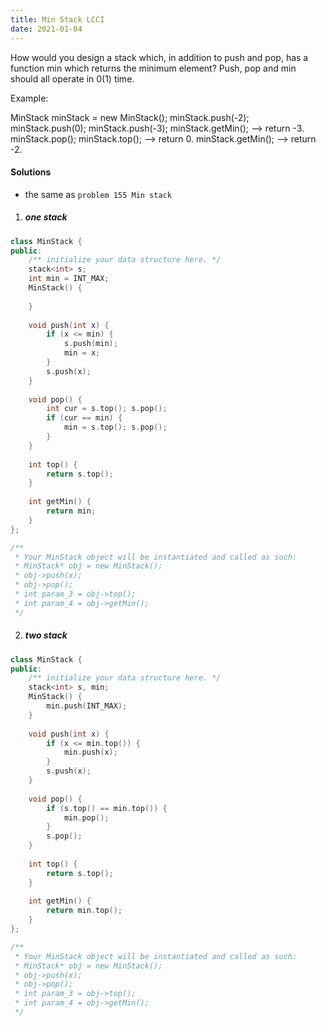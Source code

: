 ```yaml
---
title: Min Stack LCCI
date: 2021-01-04
---
```

How would you design a stack which, in addition to push and pop, has a function min which returns the minimum element? Push, pop and min should all operate in 0(1) time.

Example:

MinStack minStack = new MinStack();
minStack.push(-2);
minStack.push(0);
minStack.push(-3);
minStack.getMin();   --> return -3.
minStack.pop();
minStack.top();      --> return 0.
minStack.getMin();   --> return -2.


#### Solutions

- the same as `problem 155 Min stack`

1. ##### one stack

```cpp
class MinStack {
public:
    /** initialize your data structure here. */
    stack<int> s;
    int min = INT_MAX;
    MinStack() {
    
    }
    
    void push(int x) {
        if (x <= min) {
            s.push(min);
            min = x;
        }
        s.push(x);
    }
    
    void pop() {
        int cur = s.top(); s.pop();
        if (cur == min) {
            min = s.top(); s.pop();
        }
    }
    
    int top() {
        return s.top();
    }
    
    int getMin() {
        return min;
    }
};

/**
 * Your MinStack object will be instantiated and called as such:
 * MinStack* obj = new MinStack();
 * obj->push(x);
 * obj->pop();
 * int param_3 = obj->top();
 * int param_4 = obj->getMin();
 */
```

2. ##### two stack

```cpp
class MinStack {
public:
    /** initialize your data structure here. */
    stack<int> s, min;
    MinStack() {
        min.push(INT_MAX);
    }
    
    void push(int x) {
        if (x <= min.top()) {
            min.push(x);
        }
        s.push(x);
    }
    
    void pop() {
        if (s.top() == min.top()) {
            min.pop();
        }
        s.pop();
    }
    
    int top() {
        return s.top();
    }
    
    int getMin() {
        return min.top();
    }
};

/**
 * Your MinStack object will be instantiated and called as such:
 * MinStack* obj = new MinStack();
 * obj->push(x);
 * obj->pop();
 * int param_3 = obj->top();
 * int param_4 = obj->getMin();
 */
```